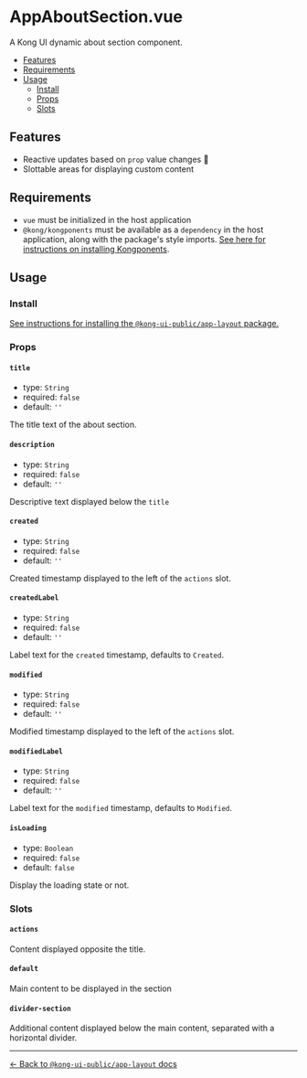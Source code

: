 # AppAboutSection.vue

A Kong UI dynamic about section component.

- [Features](#features)
- [Requirements](#requirements)
- [Usage](#usage)
  - [Install](#install)
  - [Props](#props)
  - [Slots](#slots)

## Features

- Reactive updates based on `prop` value changes :rocket:
- Slottable areas for displaying custom content

## Requirements

- `vue` must be initialized in the host application
- `@kong/kongponents` must be available as a `dependency` in the host application, along with the package's style imports. [See here for instructions on installing Kongponents](https://kongponents.konghq.com/#globally-install-all-kongponents).

## Usage

### Install

[See instructions for installing the `@kong-ui-public/app-layout` package.](../README.md#install)

### Props

#### `title`

- type: `String`
- required: `false`
- default: `''`

The title text of the about section.

#### `description`

- type: `String`
- required: `false`
- default: `''`

Descriptive text displayed below the `title`

#### `created`

- type: `String`
- required: `false`
- default: `''`

Created timestamp displayed to the left of the `actions` slot.

#### `createdLabel`

- type: `String`
- required: `false`
- default: `''`

Label text for the `created` timestamp, defaults to `Created`.

#### `modified`

- type: `String`
- required: `false`
- default: `''`

Modified timestamp displayed to the left of the `actions` slot.

#### `modifiedLabel`

- type: `String`
- required: `false`
- default: `''`

Label text for the `modified` timestamp, defaults to `Modified`.

#### `isLoading`

- type: `Boolean`
- required: `false`
- default: `false`

Display the loading state or not.

### Slots

#### `actions`

Content displayed opposite the title.

#### `default`

Main content to be displayed in the section

#### `divider-section`

Additional content displayed below the main content, separated with a horizontal divider.

---

[← Back to `@kong-ui-public/app-layout` docs](../README.md)

